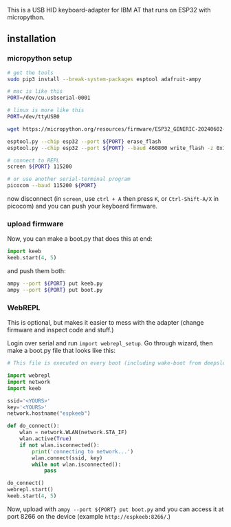 This is a USB HID keyboard-adapter for IBM AT that runs on ESP32 with micropython.

## installation

### micropython setup

```sh
# get the tools
sudo pip3 install --break-system-packages esptool adafruit-ampy

# mac is like this
PORT=/dev/cu.usbserial-0001

# linux is more like this
PORT=/dev/ttyUSB0

wget https://micropython.org/resources/firmware/ESP32_GENERIC-20240602-v1.23.0.bin

esptool.py --chip esp32 --port ${PORT} erase_flash
esptool.py --chip esp32 --port ${PORT} --baud 460800 write_flash -z 0x1000 ESP32_GENERIC-20240602-v1.23.0.bin

# connect to REPL
screen ${PORT} 115200

# or use another serial-terminal program
picocom --baud 115200 ${PORT}
```

now disconnect (in `screen`, use `ctrl + A` then press `K`, or `Ctrl-Shift-A/X` in picocom) and you can push your keyboard firmware.

### upload firmware


Now, you can make a boot.py that does this at end:

```py
import keeb
keeb.start(4, 5)
```

and push them both:

```sh
ampy --port ${PORT} put keeb.py
ampy --port ${PORT} put boot.py
```

### WebREPL

This is optional, but makes it easier to mess with the adapter (change firmware and inspect code and stuff.)


Login over serial and run `import webrepl_setup`. Go through wizard, then make a boot.py file that looks like this: 
```py
# This file is executed on every boot (including wake-boot from deepsleep)

import webrepl
import network
import keeb

ssid='<YOURS>'
key='<YOURS>'
network.hostname("espkeeb")

def do_connect():
    wlan = network.WLAN(network.STA_IF)
    wlan.active(True)
    if not wlan.isconnected():
        print('connecting to network...')
        wlan.connect(ssid, key)
        while not wlan.isconnected():
            pass

do_connect()
webrepl.start()
keeb.start(4, 5)
```

Now, upload with `ampy --port ${PORT} put boot.py` and you can access it at port 8266 on the device (example `http://espkeeb:8266/`.)
